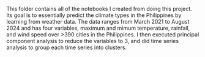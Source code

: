 This folder contains all of the notebooks I created from doing this project. Its goal is to essentially predict the climate types in the Philippines by learning from weather data. The data ranges from March 2021 to August 2024 and has four variables, maximum and mimum temperature, rainfall, and wind speed over >390 cities in the Philippines. I then executed principal component analysis to reduce the variables to 3, and did time series analysis to group each time series into clusters.

